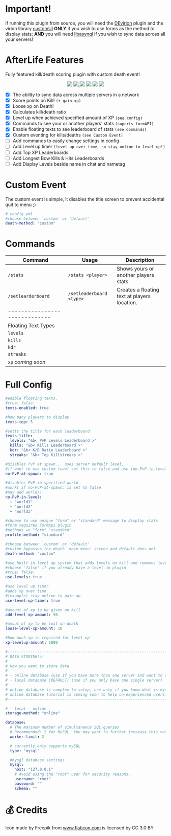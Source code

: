 # Important!

If running this plugin from source, you will need the <a href="https://poggit.pmmp.io/p/DEvirion">DEvirion</a> plugin and the virion library
<a href="https://poggit.pmmp.io/ci/thebigsmileXD/customui/customui">customUI</a> **ONLY** if you wish to use forms as the method to display stats; 
**AND** you will need <a href="https://poggit.pmmp.io/ci/poggit/libasynql/libasynql">libasynql</a> if you wish to sync data across all your servers!

# AfterLife Features
Fully featured kill/death scoring plugin with custom death event!

<p align="center">
 <a href="http://hits.dwyl.io/Atomization/Afterlife"><img src="http://hits.dwyl.io/Atomization/Afterlife.svg"></a>
 <a href="https://poggit.pmmp.io/ci/Aurora-MC/AfterLife/AfterLife">
  <img src="https://poggit.pmmp.io/ci.shield/Aurora-MC/Afterlife/Afterlife?style=flat-square">
 </a>
 <a href="https://poggit.pmmp.io/p/Afterlife"><img src="https://poggit.pmmp.io/shield.state/Afterlife"></a>
 <a href="https://poggit.pmmp.io/p/Afterlife"><img src="https://poggit.pmmp.io/shield.dl/Afterlife"></a>
 <a href="https://poggit.pmmp.io/p/Afterlife"><img src="https://poggit.pmmp.io/shield.dl.total/Afterlife"></a>
 <a href="https://poggit.pmmp.io/p/Afterlife"><img src="https://poggit.pmmp.io/shield.api/Afterlife"></a>
</p>

 - [x] The ability to sync data across multiple servers in a network
 - [x] Score points on Kill! `(+ gain xp)`
 - [x] Loose xp on Death!
 - [x] Calculates kill/death ratio 
 - [x] Level up when achieved specified amount of XP `(see config)`
 - [x] Commands to see your or another players' stats `(suports formAPI)`
 - [x] Enable floating texts to see leaderboard of stats `(see commands)`
 - [x] Custom eventing for kills/deaths `(see Custom Event)`
 - [ ] Add commands to easily change settings in config
 - [ ] Add Level up timer `(level up over time, so stay online to level up!)`
 - [ ] Add Top XP Leaderboards
 - [ ] Add Longest Bow Kills & Hits Leaderboards
 - [ ] Add Display Levels beside name in chat and nametag
 
# Custom Event
The custom event is simple, it disables the title screen to prevent accidental quit to menu ;)
```yml
# config.yml
#choose between 'custom' or 'default'
death-method: "custom"
```

# Commands
| Command | Usage | Description |
| ------- | ----- | ----------- |
| `/stats` | `/stats <player>` | Shows yours or another players stats. |
| `/setlearderboard` | `/setleaderboard <type>` | Creates a floating text at players location. |
| ----------------------------- |
| Floating Text Types | 
| `levels` |
| `kills` |
| `kdr` |
| `streaks` |
| `xp` *coming soon* | 

# Full Config
```yml
#enable floating texts.
#true: false:
texts-enabled: true

#how many players to display
texts-top: 5

#setts the title for each leaderboard
texts-title:
  levels: "&b< PvP Levels Leaderboard >"
  kills: "&b< Kills Leaderboard >"
  kdr: "&b< K/D Ratio Leaderboard >"
  streaks: "&b< Top Killstreaks >"

#Disables PvP at spawn... uses server default level, 
#if want to use custom level set this to false and use (no-PvP-in-level)
no-PvP-at-spawn: true

#disables PvP in specified world
#works if no-PvP-at-spawn: is set to false
#may add worlds!
no-PvP-in-level:
  - "world1"
  - "world2"
  - "world3"

#choose to use unique "form" or "standard" message to display stats
#form requires FormApi plugin
#methods => "form" "standard"
profile-method: "standard"

#choose between 'custom' or 'default'
#custom bypasses the death 'main menu' screen and default does not
death-method: "custom"

#use built in level up system that adds levels on kill and removes level on death
#choose 'false' if you already have a level up plugin
#true: false:
use-levels: true

#use level up timer
#adds xp over time
#(example) stay online to gain xp
use-level-up-timer: true

#amount of xp to be given on kill
add-level-xp-amount: 50

#amout of xp to be lost on death
loose-level-xp-amount: 10

#how much xp is required for level up
xp-levelup-amount: 1000

#-------------------------------------------------------------------------------------------------------------------------
# DATA STORING!!!
#
# How you want to store data
#
# - online database (use if you have more than one server and want to sync kill score across all servers)
# - local database (DEFAULT) (use if you only have one single server)
#
# online database is complex to setup, use only if you know what is mysql is and how to operate a online database
# online database tutorial is coming soon to help un-experienced users!
#-------------------------------------------------------------------------------------------------------------------------

# - local - online
storage-method: "online"

database:
  # The maximum number of simultaneous SQL queries
  # Recommended: 2 for MySQL. You may want to further increase this value if your MySQL connection is very slow.
  worker-limit: 2

  # currently only supports mySQL
  type: "mysql"

  #mysql database settings
  mysql:
    host: "127.0.0.1"
    # Avoid using the "root" user for security reasons.
    username: "root"
    password: ""
    schema: ""

```
# 💰 Credits
Icon made by Freepik from www.flaticon.com is licensed by CC 3.0 BY
